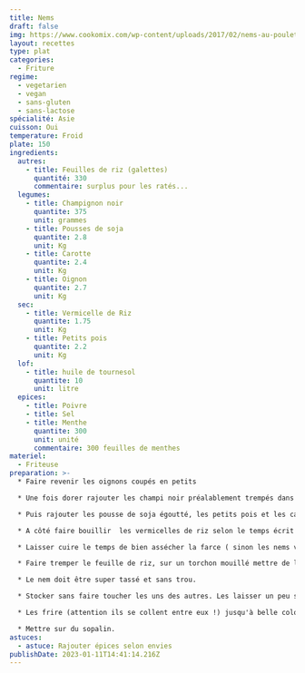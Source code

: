 ```yaml
---
title: Nems
draft: false
img: https://www.cookomix.com/wp-content/uploads/2017/02/nems-au-poulet-thermomix-800x600.jpg
layout: recettes
type: plat
categories:
  - Friture
regime:
  - vegetarien
  - vegan
  - sans-gluten
  - sans-lactose
spécialité: Asie
cuisson: Oui
temperature: Froid
plate: 150
ingredients:
  autres:
    - title: Feuilles de riz (galettes)
      quantité: 330
      commentaire: surplus pour les ratés...
  legumes:
    - title: Champignon noir
      quantite: 375
      unit: grammes
    - title: Pousses de soja
      quantite: 2.8
      unit: Kg
    - title: Carotte
      quantite: 2.4
      unit: Kg
    - title: Oignon
      quantite: 2.7
      unit: Kg
  sec:
    - title: Vermicelle de Riz
      quantite: 1.75
      unit: Kg
    - title: Petits pois
      quantite: 2.2
      unit: Kg
  lof:
    - title: huile de tournesol
      quantite: 10
      unit: litre
  epices:
    - title: Poivre
    - title: Sel
    - title: Menthe
      quantite: 300
      unit: unité
      commentaire: 300 feuilles de menthes
materiel:
  - Friteuse
preparation: >-
  * Faire revenir les oignons coupés en petits

  * Une fois dorer rajouter les champi noir préalablement trempés dans l'eau froide, rincés 3 fois et hâchés menu. 

  * Puis rajouter les pousse de soja égoutté, les petits pois et les carotte rappées. 

  * A côté faire bouillir  les vermicelles de riz selon le temps écrit sur le paquet et mélanger à la farce une fois égoutter. 

  * Laisser cuire le temps de bien assécher la farce ( sinon les nems vont éclater), bien mélanger le tout. Epicer, saler, poivrer. 

  * Faire tremper le feuille de riz, sur un torchon mouillé mettre de la farce en bonne quantité, rouler en serrant le max possible, rabattre les côtés seulement un fois au milieu de la feuille de riz. 

  * Le nem doit être super tassé et sans trou. 

  * Stocker sans faire toucher les uns des autres. Les laisser un peu sécher à l'air libre. 

  * Les frire (attention ils se collent entre eux !) jusqu'à belle coloration. 

  * Mettre sur du sopalin.
astuces:
  - astuce: Rajouter épices selon envies
publishDate: 2023-01-11T14:41:14.216Z
---
```

